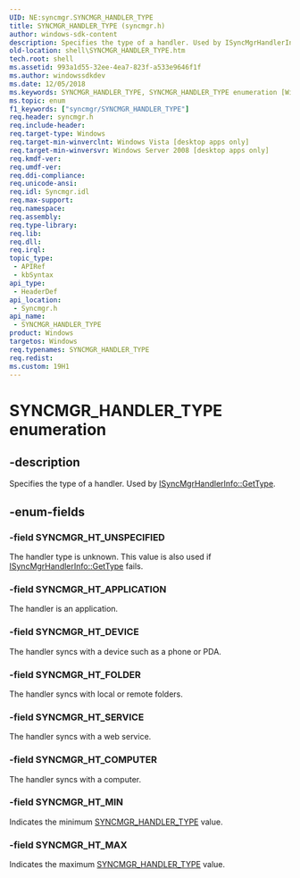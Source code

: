 ```yaml
---
UID: NE:syncmgr.SYNCMGR_HANDLER_TYPE
title: SYNCMGR_HANDLER_TYPE (syncmgr.h)
author: windows-sdk-content
description: Specifies the type of a handler. Used by ISyncMgrHandlerInfo::GetType.
old-location: shell\SYNCMGR_HANDLER_TYPE.htm
tech.root: shell
ms.assetid: 993a1d55-32ee-4ea7-823f-a533e9646f1f
ms.author: windowssdkdev
ms.date: 12/05/2018
ms.keywords: SYNCMGR_HANDLER_TYPE, SYNCMGR_HANDLER_TYPE enumeration [Windows Shell], SYNCMGR_HT_APPLICATION, SYNCMGR_HT_COMPUTER, SYNCMGR_HT_DEVICE, SYNCMGR_HT_FOLDER, SYNCMGR_HT_MAX, SYNCMGR_HT_MIN, SYNCMGR_HT_SERVICE, SYNCMGR_HT_UNSPECIFIED, shell.SYNCMGR_HANDLER_TYPE, shell_SYNCMGR_HANDLER_TYPE, syncmgr/SYNCMGR_HANDLER_TYPE, syncmgr/SYNCMGR_HT_APPLICATION, syncmgr/SYNCMGR_HT_COMPUTER, syncmgr/SYNCMGR_HT_DEVICE, syncmgr/SYNCMGR_HT_FOLDER, syncmgr/SYNCMGR_HT_MAX, syncmgr/SYNCMGR_HT_MIN, syncmgr/SYNCMGR_HT_SERVICE, syncmgr/SYNCMGR_HT_UNSPECIFIED
ms.topic: enum
f1_keywords: ["syncmgr/SYNCMGR_HANDLER_TYPE"]
req.header: syncmgr.h
req.include-header: 
req.target-type: Windows
req.target-min-winverclnt: Windows Vista [desktop apps only]
req.target-min-winversvr: Windows Server 2008 [desktop apps only]
req.kmdf-ver: 
req.umdf-ver: 
req.ddi-compliance: 
req.unicode-ansi: 
req.idl: Syncmgr.idl
req.max-support: 
req.namespace: 
req.assembly: 
req.type-library: 
req.lib: 
req.dll: 
req.irql: 
topic_type:
 - APIRef
 - kbSyntax
api_type:
 - HeaderDef
api_location:
 - Syncmgr.h
api_name:
 - SYNCMGR_HANDLER_TYPE
product: Windows
targetos: Windows
req.typenames: SYNCMGR_HANDLER_TYPE
req.redist: 
ms.custom: 19H1
---
```


# SYNCMGR_HANDLER_TYPE enumeration


## -description


Specifies the type of a handler. Used by <a href="https://docs.microsoft.com/windows/desktop/api/syncmgr/nf-syncmgr-isyncmgrhandlerinfo-gettype">ISyncMgrHandlerInfo::GetType</a>.


## -enum-fields




### -field SYNCMGR_HT_UNSPECIFIED

The handler type is unknown. This value is also used if <a href="https://docs.microsoft.com/windows/desktop/api/syncmgr/nf-syncmgr-isyncmgrhandlerinfo-gettype">ISyncMgrHandlerInfo::GetType</a> fails.


### -field SYNCMGR_HT_APPLICATION

The handler is an application.


### -field SYNCMGR_HT_DEVICE

The handler syncs with a device such as a phone or PDA.


### -field SYNCMGR_HT_FOLDER

The handler syncs with local or remote folders.


### -field SYNCMGR_HT_SERVICE

The handler syncs with a web service.


### -field SYNCMGR_HT_COMPUTER

The handler syncs with a computer.


### -field SYNCMGR_HT_MIN

Indicates the minimum <a href="https://docs.microsoft.com/windows/desktop/api/syncmgr/ne-syncmgr-syncmgr_handler_type">SYNCMGR_HANDLER_TYPE</a> value.


### -field SYNCMGR_HT_MAX

Indicates the maximum <a href="https://docs.microsoft.com/windows/desktop/api/syncmgr/ne-syncmgr-syncmgr_handler_type">SYNCMGR_HANDLER_TYPE</a> value.

